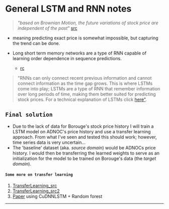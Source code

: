 # General LSTM and RNN notes

> _*"based on Brownian Motion, the future variations of stock price are independent of the past"*_ [src](https://towardsdatascience.com/lstm-for-google-stock-price-prediction-e35f5cc84165)

- meaning predicting exact price is somewhat impossible, but capturing the trend can be done.

- Long short term memory networks are a type of RNN capable of learning order dependence in sequence predictions.
  - [rc](https://machinelearningmastery.com/gentle-introduction-long-short-term-memory-networks-experts)

> "RNNs can only connect recent previous information and cannot connect information as the time gap grows. This is where LSTMs come into play; LSTMs are a type of RNN that remember information over long periods of time, making them better suited for predicting stock prices. For a technical explanation of LSTMs click [here"](https://towardsdatascience.com/illustrated-guide-to-lstms-and-gru-s-a-step-by-step-explanation-44e9eb85bf21).

## `Final solution`

- Due to the lack of data for Borouge's stock price history I will train a LSTM model on ADNOC's price history and use a transfer learning approach. From what I've seen and tested this should work; however, time series data is very uncertain...
- The 'baseline' dataset (aka. _source domain_) would be ADNOCs price history. I would then be transferring the learned weights to serve as an initialization for the model to be trained on Borouge's data (the _target domain_).

#### `Some more on transfer learning`

1. [TransferLearning_src](https://analyticsindiamag.com/building-a-transfer-learning-model-for-time-series-forecasting/)
2. [TransferLearning_src2](https://towardsdatascience.com/transfer-learning-for-time-series-prediction-4697f061f000)
3. [Paper](https://arxiv.org/pdf/2004.10178v2.pdf) using CuDNNLSTM + Random forest

---
